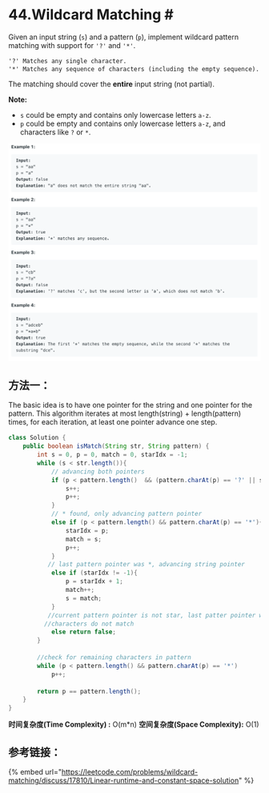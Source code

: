 # 44.Wildcard Matching \#

Given an input string \(`s`\) and a pattern \(`p`\), implement wildcard pattern matching with support for `'?'` and `'*'`.

```text
'?' Matches any single character.
'*' Matches any sequence of characters (including the empty sequence).
```

The matching should cover the **entire** input string \(not partial\).

**Note:**

* `s` could be empty and contains only lowercase letters `a-z`.
* `p` could be empty and contains only lowercase letters `a-z`, and characters like `?` or `*`.

![](.gitbook/assets/image%20%2841%29.png)

## 方法一：

The basic idea is to have one pointer for the string and one pointer for the pattern. This algorithm iterates at most length\(string\) + length\(pattern\) times, for each iteration, at least one pointer advance one step.

```java
class Solution {
    public boolean isMatch(String str, String pattern) {
        int s = 0, p = 0, match = 0, starIdx = -1;            
        while (s < str.length()){
            // advancing both pointers
            if (p < pattern.length()  && (pattern.charAt(p) == '?' || str.charAt(s) == pattern.charAt(p))){
                s++;
                p++;
            }
            // * found, only advancing pattern pointer
            else if (p < pattern.length() && pattern.charAt(p) == '*'){
                starIdx = p;
                match = s;
                p++;
            }
           // last pattern pointer was *, advancing string pointer
            else if (starIdx != -1){
                p = starIdx + 1;
                match++;
                s = match;
            }
           //current pattern pointer is not star, last patter pointer was not *
          //characters do not match
            else return false;
        }
        
        //check for remaining characters in pattern
        while (p < pattern.length() && pattern.charAt(p) == '*')
            p++;
        
        return p == pattern.length();
    }
}
```

**时间复杂度\(Time Complexity\) :** O\(m\*n\)          **空间复杂度\(Space Complexity\):** O\(1\)

## 参考链接：

{% embed url="https://leetcode.com/problems/wildcard-matching/discuss/17810/Linear-runtime-and-constant-space-solution" %}




